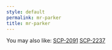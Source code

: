 ```yaml
---
style: default
permalink: mr-parker
title: mr-parker
---
```

You may also like:
[SCP-2091](http://scp-wiki.net/scp-2091)
[SCP-2237](http://scp-wiki.net/scp-2237)